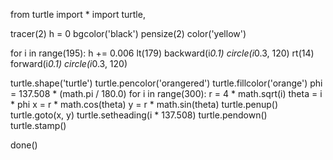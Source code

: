 from turtle import *
import turtle,

tracer(2)
h = 0
bgcolor('black')
pensize(2)
color('yellow')

for i in range(195):
    h += 0.006
    lt(179)
    backward(i*0.1)
    circle(i*0.3, 120)
    rt(14)
    forward(i*0.1)
    circle(i*0.3, 120)
    
turtle.shape('turtle')
turtle.pencolor('orangered')
turtle.fillcolor('orange')
phi = 137.508 * (math.pi / 180.0)
for i in range(300):
    r = 4 * math.sqrt(i)
    theta = i * phi
    x = r * math.cos(theta)
    y = r * math.sin(theta)
    turtle.penup()
    turtle.goto(x, y)
    turtle.setheading(i * 137.508)
    turtle.pendown()
    turtle.stamp()
    
done()
